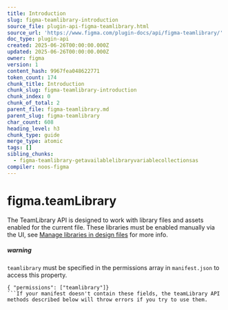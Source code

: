```yaml
---
title: Introduction
slug: figma-teamlibrary-introduction
source_file: plugin-api-figma-teamlibrary.html
source_url: 'https://www.figma.com/plugin-docs/api/figma-teamlibrary/'
doc_type: plugin-api
created: 2025-06-26T00:00:00.000Z
updated: 2025-06-26T00:00:00.000Z
owner: figma
version: 1
content_hash: 9967fea048622771
token_count: 174
chunk_title: Introduction
chunk_slug: figma-teamlibrary-introduction
chunk_index: 0
chunk_of_total: 2
parent_file: figma-teamlibrary.md
parent_slug: figma-teamlibrary
char_count: 608
heading_level: h3
chunk_type: guide
merge_type: atomic
tags: []
sibling_chunks:
  - figma-teamlibrary-getavailablelibraryvariablecollectionsas
compiler: noos-figma
---
```


# figma.teamLibrary

The TeamLibrary API is designed to work with library files and assets enabled for the current file. These libraries must be enabled manually via the UI, see [Manage libraries in design files](https://help.figma.com/hc/en-us/articles/1500008731201-Manage-libraries-in-design-files) for more info.

##### warning

`teamlibrary` must be specified in the permissions array in `manifest.json` to access this property.

```
{ "permissions": ["teamlibrary"]}
```If your manifest doesn't contain these fields, the teamLibrary API methods described below will throw errors if you try to use them.
